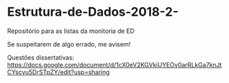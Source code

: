 # Estrutura-de-Dados-2018-2-

  Repositório para as listas da monitoria de ED

  Se suspeitarem de algo errado, me avisem!

  Questões dissertativas:
https://docs.google.com/document/d/1cX0eV2KGVkiUYEOv0arRLkGa7knJtCYscyu5DrSTpZY/edit?usp=sharing
